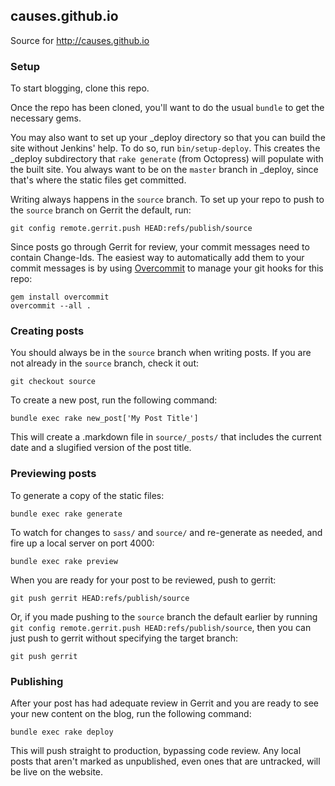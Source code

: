 ## causes.github.io

Source for <http://causes.github.io>

### Setup

To start blogging, clone this repo.

Once the repo has been cloned, you'll want to do the usual `bundle` to get
the necessary gems.

You may also want to set up your _deploy directory so that you can build the
site without Jenkins' help.  To do so, run `bin/setup-deploy`. This creates the
_deploy subdirectory that `rake generate` (from Octopress) will populate with
the built site. You always want to be on the `master` branch in _deploy, since
that's where the static files get committed.

Writing always happens in the `source` branch. To set up your repo to push to
the `source` branch on Gerrit the default, run:

    git config remote.gerrit.push HEAD:refs/publish/source

Since posts go through Gerrit for review, your commit messages need to contain
Change-Ids. The easiest way to automatically add them to your commit messages
is by using [Overcommit](https://github.com/causes/overcommit) to manage your
git hooks for this repo:

    gem install overcommit
    overcommit --all .

### Creating posts

You should always be in the `source` branch when writing posts. If you are not
already in the `source` branch, check it out:

    git checkout source

To create a new post, run the following command:

    bundle exec rake new_post['My Post Title']

This will create a .markdown file in `source/_posts/` that includes the current
date and a slugified version of the post title.

### Previewing posts

To generate a copy of the static files:

    bundle exec rake generate

To watch for changes to `sass/` and `source/` and re-generate as needed, and
fire up a local server on port 4000:

    bundle exec rake preview

When you are ready for your post to be reviewed, push to gerrit:

    git push gerrit HEAD:refs/publish/source

Or, if you made pushing to the `source` branch the default earlier by running
`git config remote.gerrit.push HEAD:refs/publish/source`, then you can just
push to gerrit without specifying the target branch:

    git push gerrit

### Publishing

After your post has had adequate review in Gerrit and you are ready to see your
new content on the blog, run the following command:

    bundle exec rake deploy

This will push straight to production, bypassing code review. Any local posts
that aren't marked as unpublished, even ones that are untracked, will be live
on the website.
